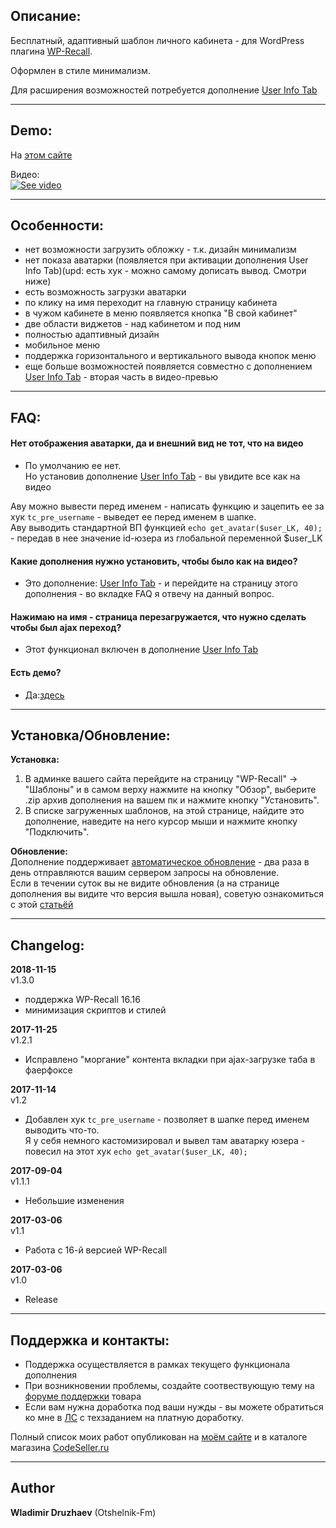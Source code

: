 ## Описание:  

Бесплатный, адаптивный шаблон личного кабинета - для WordPress плагина [WP-Recall](https://wordpress.org/plugins/wp-recall/).  

Оформлен в  стиле минимализм.  

Для расширения возможностей потребуется дополнение [User Info Tab](https://codeseller.ru/products/user-info-tab/)  

------------------------------


## Demo:  

На [этом сайте](http://theme-control.otshelnik-fm.ru/)  

Видео:  
[![See video](http://img.youtube.com/vi/qz1k2gUXbwE/0.jpg)](http://www.youtube.com/watch?v=qz1k2gUXbwE "See video")  

------------------------------


## Особенности:  

- нет возможности загрузить обложку - т.к. дизайн минимализм  
- нет показа аватарки (появляется при активации дополнения User Info Tab)(upd: есть хук - можно самому дописать вывод. Смотри ниже)  
- есть возможность загрузки аватарки  
- по клику на имя переходит на главную страницу кабинета  
- в чужом кабинете в меню появляется кнопка "В свой кабинет"  
- две области виджетов - над кабинетом и под ним  
- полностью адаптивный дизайн  
- мобильное меню  
- поддержка горизонтального и вертикального вывода кнопок меню  
- еще больше возможностей появляется совместно с дополнением [User Info Tab](https://codeseller.ru/products/user-info-tab/) - вторая часть в видео-превью  

------------------------------


## FAQ:  

#### Нет отображения аватарки, да и внешний вид не тот, что на видео  
- По умолчанию ее нет.  
Но установив дополнение [User Info Tab](https://codeseller.ru/products/user-info-tab/) - вы увидите все как на видео  

Аву можно вывести перед именем - написать функцию и зацепить ее за хук `tc_pre_username` - выведет ее перед именем в шапке.  
Аву выводить стандартной ВП функцией `echo get_avatar($user_LK, 40);` - передав в нее значение id-юзера из глобальной переменной $user_LK  


#### Какие дополнения нужно установить, чтобы было как на видео?  
- Это дополнение: [User Info Tab](https://codeseller.ru/products/user-info-tab/) - и перейдите на страницу этого дополнения - во вкладке FAQ я отвечу на данный вопрос.  


#### Нажимаю на имя - страница перезагружается, что нужно сделать чтобы был ajax переход?  
- Этот функционал включен в дополнение [User Info Tab](https://codeseller.ru/products/user-info-tab/)  


#### Есть демо?  
- Да:[здесь](http://theme-control.otshelnik-fm.ru/)  

------------------------------


## Установка/Обновление:  

**Установка:**  

1. В админке вашего сайта перейдите на страницу "WP-Recall" -> "Шаблоны" и в самом верху нажмите на кнопку "Обзор", выберите .zip архив дополнения на вашем пк и нажмите кнопку "Установить".  
2. В списке загруженных шаблонов, на этой странице, найдите это дополнение, наведите на него курсор мыши и нажмите кнопку "Подключить".  


**Обновление:**  
Дополнение поддерживает [автоматическое обновление](https://codeseller.ru/avtomaticheskie-obnovleniya-dopolnenij-plagina-wp-recall/) - два раза в день отправляются вашим сервером запросы на обновление.  
Если в течении суток вы не видите обновления (а на странице дополнения вы видите что версия вышла новая), советую ознакомиться с этой [статьёй](https://codeseller.ru/post-group/rabota-wordpress-krona-cron-prinuditelnoe-vypolnenie-kron-zadach-dlya-wp-recall/)  

------------------------------


## Changelog:  
**2018-11-15**  
v1.3.0  
* поддержка WP-Recall 16.16  
* минимизация скриптов и стилей  


**2017-11-25**  
v1.2.1  
- Исправлено "моргание" контента вкладки при ajax-загрузке таба в фаерфоксе  


**2017-11-14**  
v1.2  
- Добавлен хук `tc_pre_username` - позволяет в шапке перед именем выводить что-то.  
Я у себя немного кастомизировал и вывел там аватарку юзера - повесил на этот хук `echo get_avatar($user_LK, 40);`   


**2017-09-04**  
v1.1.1  
- Небольшие изменения  


**2017-03-06**  
v1.1  
- Работа с 16-й версией WP-Recall  


**2017-03-06**  
v1.0  
- Release  

------------------------------


## Поддержка и контакты:  

* Поддержка осуществляется в рамках текущего функционала дополнения  
* При возникновении проблемы, создайте соотвествующую тему на [форуме поддержки](https://codeseller.ru/forum/product-14506/) товара  
* Если вам нужна доработка под ваши нужды - вы можете обратиться ко мне в [ЛС](https://codeseller.ru/author/otshelnik-fm/?tab=chat) с техзаданием на платную доработку.  

Полный список моих работ опубликован на [моём сайте](https://otshelnik-fm.ru/all-my-addons-for-wp-recall/) и в каталоге магазина [CodeSeller.ru](https://codeseller.ru/author/otshelnik-fm/?tab=publics&subtab=type-products)  

------------------------------

## Author  

**Wladimir Druzhaev** (Otshelnik-Fm)  



